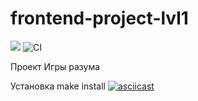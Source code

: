 # frontend-project-lvl1

<a href="https://codeclimate.com/github/bezprobeloff/frontend-project-lvl1/maintainability"><img src="https://api.codeclimate.com/v1/badges/e16b09a63277e2b045ff/maintainability" /></a>
![CI](https://github.com/bezprobeloff/frontend-project-lvl1/workflows/CI/badge.svg?branch=master)

Проект Игры разума

Установка make install
[![asciicast](https://asciinema.org/a/339552.svg)](https://asciinema.org/a/339552)

